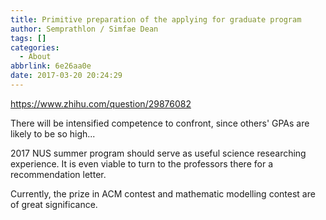 ```yaml
---
title: Primitive preparation of the applying for graduate program
author: Semprathlon / Simfae Dean
tags: []
categories:
  - About
abbrlink: 6e26aa0e
date: 2017-03-20 20:24:29
---
```

https://www.zhihu.com/question/29876082

There will be intensified competence to confront, since others' GPAs are likely to be so high...

2017 NUS summer program should serve as useful science researching experience. It is even viable to turn to the professors there for a recommendation letter.

Currently, the prize in ACM contest and mathematic modelling contest are of great significance.
